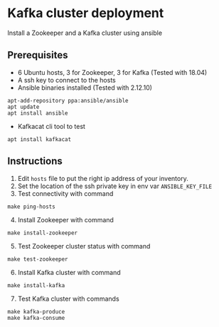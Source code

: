 # Kafka cluster deployment

Install a Zookeeper and a Kafka cluster using ansible

## Prerequisites
* 6 Ubuntu hosts, 3 for Zookeeper, 3 for Kafka (Tested with 18.04)
* A ssh key to connect to the hosts
* Ansible binaries installed (Tested with 2.12.10)
```shell
apt-add-repository ppa:ansible/ansible
apt update
apt install ansible
```
* Kafkacat cli tool to test
```shell
apt install kafkacat
```

## Instructions
1. Edit `hosts` file to put the right ip address of your inventory.
2. Set the location of the ssh private key in env var `ANSIBLE_KEY_FILE`
3. Test connectivity with command
```shell
make ping-hosts
```
4. Install Zookeeper with command
```shell
make install-zookeeper
```
5. Test Zookeeper cluster status with command
```shell
make test-zookeeper
```
6. Install Kafka cluster with command
```shell
make install-kafka
```
7. Test Kafka cluster with commands
```shell
make kafka-produce
make kafka-consume
```